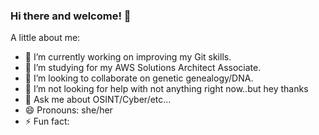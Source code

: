 ### Hi there and welcome! 👋

A little about me:

- 🔭 I’m currently working on improving my Git skills.
- 🌱 I’m  studying for my AWS Solutions Architect Associate.
- 👯 I’m looking to collaborate on genetic genealogy/DNA.
- 🤔 I’m not looking for help with not anything right now..but hey thanks
- 💬 Ask me about OSINT/Cyber/etc...
- 😄 Pronouns: she/her
- ⚡ Fun fact: 

<!--
**mysticitgirl/mysticitgirl** is a ✨ _special_ ✨ repository because its `README.md` (this file) appears on your GitHub profile.

Here are some ideas to get you started:-->
